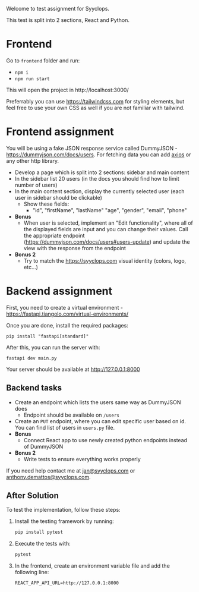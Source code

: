 Welcome to test assignment for Syyclops.

This test is split into 2 sections, React and Python.

# Frontend
Go to `frontend` folder and run:
- `npm i`
- `npm run start`

This will open the project in http://localhost:3000/

Preferrably you can use https://tailwindcss.com for styling elements, but feel free to use your own CSS as well if you are not familiar with tailwind.

# Frontend assignment
You will be using a fake JSON response service called DummyJSON - https://dummyjson.com/docs/users. For fetching data you can add [axios](https://axios-http.com/docs/intro) or any other http library.
- Develop a page which is split into 2 sections: sidebar and main content
- In the sidebar list 20 users (in the docs you should find how to limit number of users)
- In the main content section, display the currently selected user (each user in sidebar should be clickable)
  - Show these fields:
    - "id", "firstName", "lastName" "age", "gender", "email", "phone"
- **Bonus**
  - When user is selected, implement an "Edit functionality", where all of the displayed fields are input and you can change their values. Call the appropriate endpoint (https://dummyjson.com/docs/users#users-update) and update the view with the response from the endpoint
- **Bonus 2**
  - Try to match the https://syyclops.com visual identity (colors, logo, etc...)


# Backend assignment
First, you need to create a virtual environment - https://fastapi.tiangolo.com/virtual-environments/

Once you are done, install the required packages:

```
pip install "fastapi[standard]"
```

After this, you can run the server with:

```
fastapi dev main.py
```

Your server should be available at http://127.0.0.1:8000

## Backend tasks

- Create an endpoint which lists the users same way as DummyJSON does
  - Endpoint should be available on `/users`
- Create an `PUT` endpoint, where you can edit specific user based on id. You can find list of users in `users.py` file.
- **Bonus**
  - Connect React app to use newly created python endpoints instead of DummyJSON
- **Bonus 2**
  - Write tests to ensure everything works properly

If you need help contact me at jan@syyclops.com or anthony.demattos@syyclops.com.

## After Solution

To test the implementation, follow these steps:

1. Install the testing framework by running:
   ```bash
   pip install pytest
   ```

2. Execute the tests with:
   ```bash
   pytest
   ```

3. In the frontend, create an environment variable file and add the following line:
   ```env
   REACT_APP_API_URL=http://127.0.0.1:8000
   ```
